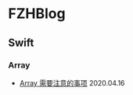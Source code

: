 # FZHBlog

## Swift 
### Array
* [Array 需要注意的事项](https://github.com/fengzhihao123/FZHBlog/blob/master/Swift/Swift%20%E6%95%B0%E7%BB%84%E4%BD%BF%E7%94%A8%E6%B3%A8%E6%84%8F%E4%BA%8B%E9%A1%B9.md) 2020.04.16
